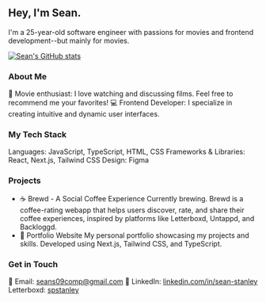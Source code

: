 ## Hey, I'm Sean.
I'm a 25-year-old software engineer with passions for movies and frontend development--but mainly for movies.

[![Sean's GitHub stats](https://github-readme-stats.vercel.app/api?username=seanpstanley)](https://github.com/seanpstanley/github-readme-stats)

### About Me
🎥 Movie enthusiast: I love watching and discussing films. Feel free to recommend me your favorites!
💻 Frontend Developer: I specialize in creating intuitive and dynamic user interfaces.

### My Tech Stack
Languages: JavaScript, TypeScript, HTML, CSS
Frameworks & Libraries: React, Next.js, Tailwind CSS
Design: Figma

### Projects
  - ☕️ Brewd - A Social Coffee Experience
      Currently brewing. Brewd is a coffee-rating webapp that helps users discover, rate, and share their coffee experiences, inspired by platforms like Letterboxd, Untappd, and Backloggd.
  - 📃 Portfolio Website
      My personal portfolio showcasing my projects and skills. Developed using Next.js, Tailwind CSS, and TypeScript.

### Get in Touch
📧 Email: seans09comp@gmail.com
💼 LinkedIn: [linkedin.com/in/sean-stanley](https://www.linkedin.com/in/seanpstanley/)
 Letterboxd: [spstanley](https://letterboxd.com/spstanley/)

<!--
**seanpstanley/seanpstanley** is a ✨ _special_ ✨ repository because its `README.md` (this file) appears on your GitHub profile.

Here are some ideas to get you started:

- 🔭 I’m currently working on ...
- 🌱 I’m currently learning ...
- 👯 I’m looking to collaborate on ...
- 🤔 I’m looking for help with ...
- 💬 Ask me about ...
- 📫 How to reach me: ...
- 😄 Pronouns: ...
- ⚡ Fun fact: ...
-->

